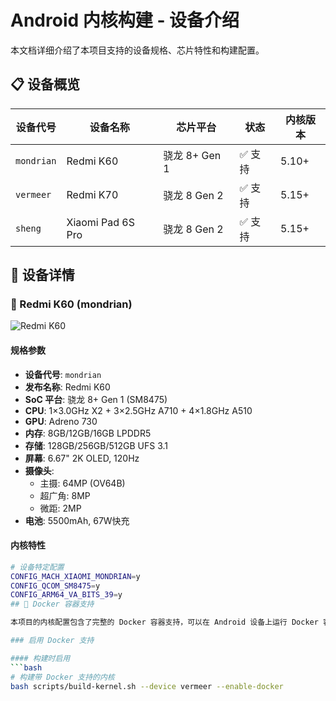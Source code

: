 # Android 内核构建 - 设备介绍

本文档详细介绍了本项目支持的设备规格、芯片特性和构建配置。

## 📋 设备概览

| 设备代号 | 设备名称 | 芯片平台 | 状态 | 内核版本 |
|---------|----------|----------|------|----------|
| `mondrian` | Redmi K60 | 骁龙 8+ Gen 1 | ✅ 支持 | 5.10+ |
| `vermeer` | Redmi K70 | 骁龙 8 Gen 2 | ✅ 支持 | 5.15+ |
| `sheng` | Xiaomi Pad 6S Pro | 骁龙 8 Gen 2 | ✅ 支持 | 5.15+ |

## 📱 设备详情

### 🎯 Redmi K60 (mondrian)

![Redmi K60](https://cdn.cnbj0.fds.api.mi-img.com/b2c-shopapi-pms/pms_1672970663.79242913.png)

#### 规格参数
- **设备代号**: `mondrian`
- **发布名称**: Redmi K60
- **SoC 平台**: 骁龙 8+ Gen 1 (SM8475)
- **CPU**: 1×3.0GHz X2 + 3×2.5GHz A710 + 4×1.8GHz A510
- **GPU**: Adreno 730
- **内存**: 8GB/12GB/16GB LPDDR5
- **存储**: 128GB/256GB/512GB UFS 3.1
- **屏幕**: 6.67" 2K OLED, 120Hz
- **摄像头**: 
  - 主摄: 64MP (OV64B)
  - 超广角: 8MP
  - 微距: 2MP
- **电池**: 5500mAh, 67W快充

#### 内核特性
```bash
# 设备特定配置
CONFIG_MACH_XIAOMI_MONDRIAN=y
CONFIG_QCOM_SM8475=y
CONFIG_ARM64_VA_BITS_39=y
## 🐳 Docker 容器支持

本项目的内核配置包含了完整的 Docker 容器支持，可以在 Android 设备上运行 Docker 容器。

### 启用 Docker 支持

#### 构建时启用
```bash
# 构建带 Docker 支持的内核
bash scripts/build-kernel.sh --device vermeer --enable-docker
